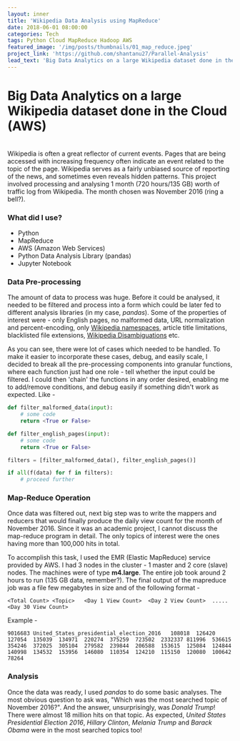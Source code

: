 ```yaml
---
layout: inner
title: 'Wikipedia Data Analysis using MapReduce'
date: 2018-06-01 08:00:00
categories: Tech
tags: Python Cloud MapReduce Hadoop AWS
featured_image: '/img/posts/thumbnails/01_map_reduce.jpeg'
project_link: 'https://github.com/shantanu27/Parallel-Analysis'
lead_text: 'Big Data Analytics on a large Wikipedia dataset done in the Cloud (AWS)'
---
```


# Big Data Analytics on a large Wikipedia dataset done in the Cloud (AWS)
<br>
Wikipedia is often a great reflector of current events. Pages that are being accessed with increasing frequency often indicate an event related to the topic of the page. Wikipedia serves as a fairly unbiased source of reporting of the news, and sometimes even reveals hidden patterns. This project involved processing and analysing 1 month (720 hours/135 GB) worth of traffic log from Wikipedia. The month chosen was November 2016 (ring a bell?).

### What did I use?
- Python
- MapReduce
- AWS (Amazon Web Services)
- Python Data Analysis Library (pandas)
- Jupyter Notebook

### Data Pre-processing

The amount of data to process was huge. Before it could be analysed, it needed to be filtered and process into a form which could be later fed to different analysis libraries (in my case, *pandas*). Some of the properties of interest were - only English pages, no malformed data, URL normalization and percent-encoding, only [Wikipedia namespaces](https://en.wikipedia.org/wiki/Wikipedia:Namespace), article title limitations, blacklisted file extensions, [Wikipedia Disambiguations](https://en.wikipedia.org/wiki/Wikipedia:Disambiguation) etc. 

As you can see, there were lot of cases which needed to be handled. To make it easier to incorporate these cases, debug, and easily scale, I decided to break all the pre-processing components into granular functions, where each function just had one role - tell whether the input could be filtered. I could then 'chain' the functions in any order desired, enabling me to add/remove conditions, and debug easily if something didn't work as expected. Like -

```python
def filter_malformed_data(input):
    # some code
    return <True or False>

def filter_english_pages(input):
    # some code
    return <True or False>

filters = [filter_malformed_data(), filter_english_pages()]

if all(f(data) for f in filters):
    # proceed further
```

### Map-Reduce Operation

Once data was filtered out, next big step was to write the mappers and reducers that would finally produce the daily view count for the month of November 2016. Since it was an academic project, I cannot discuss the map-reduce program in detail. The only topics of interest were the ones having more than 100,000 hits in total. 

To accomplish this task, I used the EMR (Elastic MapReduce) service provided by AWS. I had 3 nodes in the cluster - 1 master and 2 core (slave) nodes. The machines were of type **m4.large**. The entire job took around 2 hours to run (135 GB data, remember?). The final output of the mapreduce job was a file few megabytes in size and of the following format -

```
<Total Count> <Topic>   <Day 1 View Count>  <Day 2 View Count>  .....  <Day 30 View Count>
```

Example -

```
9016683 United_States_presidential_election_2016   108018  126420  127054  135039  134971  220274  375259  723502  2332337 811996  536615  354246  372025  305104  279582  239844  206588  153615  125084  124844  140998  134532  153956  146080  110354  124210  115150  120080  100642  78264
```

### Analysis

Once the data was ready, I used *pandas* to do some basic analyses. The most obvious question to ask was, "Which was the most searched topic of November 2016?". And the answer, unsurprisingly, was *Donald Trump*! There were almost 18 million hits on that topic. As expected, *United States Presidential Election 2016*, *Hillary Clinton*, *Melania Trump* and *Barack Obama* were in the most searched topics too!

